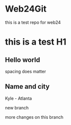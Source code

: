 # Web24Git
this is a test repo for web24
# this is a test H1
## Hello world
spacing does matter

## Name and city
Kyle - Atlanta

new branch

more changes on this branch
